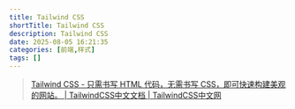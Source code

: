 ```yaml
---
title: Tailwind CSS
shortTitle: Tailwind CSS
description: Tailwind CSS
date: 2025-08-05 16:21:35
categories: [前端,样式]
tags: []
---
```


> [Tailwind CSS - 只需书写 HTML 代码，无需书写 CSS，即可快速构建美观的网站。 | TailwindCSS中文文档 | TailwindCSS中文网](https://www.tailwindcss.cn/)
